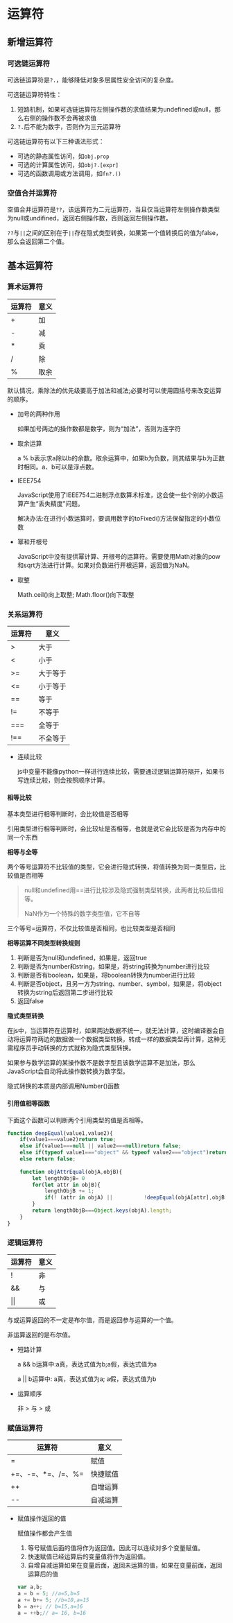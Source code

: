 # 运算符

## 新增运算符

### 可选链运算符

可选链运算符是`?.`，能够降低对象多层属性安全访问的复杂度。

可选链运算符特性：

1. 短路机制，如果可选链运算符左侧操作数的求值结果为undefined或null，那么右侧的操作数不会再被求值
2. `?.`后不能为数字，否则作为三元运算符

可选链运算符有以下三种语法形式：

* 可选的静态属性访问，如`obj.prop`
* 可选的计算属性访问，如`obj?.[expr]`
* 可选的函数调用或方法调用，如`fn?.()`

### 空值合并运算符

空值合并运算符是`??`，该运算符为二元运算符，当且仅当运算符左侧操作数类型为null或undifined，返回右侧操作数，否则返回左侧操作数。

`??`与`||`之间的区别在于`||`存在隐式类型转换，如果第一个值转换后的值为false，那么会返回第二个值。

## 基本运算符

### 算术运算符

| 运算符 | 意义 |
| ------ | ---- |
| +      | 加   |
| -      | 减   |
| *      | 乘   |
| /      | 除   |
| %      | 取余 |

默认情况，乘除法的优先级要高于加法和减法;必要时可以使用圆括号来改变运算的顺序。

* 加号的两种作用

  如果加号两边的操作数都是数字，则为“加法”，否则为连字符

* 取余运算

  a % b表示求a除以b的余数。取余运算中，如果b为负数，则其结果与b为正数时相同。a、b可以是浮点数。

* IEEE754

  JavaScript使用了IEEE754二进制浮点数算术标准，这会使一些个别的小数运算产生“丢失精度”问题。

  解决办法:在进行小数运算时，要调用数字的toFixed()方法保留指定的小数位数

* 幂和开根号

  JavaScript中没有提供幂计算、开根号的运算符。需要使用Math对象的pow和sqrt方法进行计算。如果对负数进行开根运算，返回值为NaN。

* 取整

  Math.ceil()向上取整; Math.floor()向下取整

### 关系运算符

| 运算符 | 意义     |
| ------ | -------- |
| >      | 大于     |
| <      | 小于     |
| >=     | 大于等于 |
| <=     | 小于等于 |
| ==     | 等于     |
| !=     | 不等于   |
| ===    | 全等于   |
| !==    | 不全等于 |

* 连续比较

  js中变量不能像python一样进行连续比较，需要通过逻辑运算符隔开，如果书写连续比较，则会按照顺序计算。

#### 相等比较

基本类型进行相等判断时，会比较值是否相等

引用类型进行相等判断时，会比较址是否相等，也就是说它会比较是否为内存中的同一个东西

**相等与全等**

两个等号运算符不比较值的类型，它会进行隐式转换，将值转换为同一类型后，比较值是否相等

> null和undefined用==进行比较涉及隐式强制类型转换，此两者比较后值相等。
>
> NaN作为一个特殊的数字类型值，它不自等

三个等号=运算符，不仅比较值是否相同，也比较类型是否相同

**相等运算不同类型转换规则**

1. 判断是否为null和undefined，如果是，返回true
2. 判断是否为number和string，如果是，将string转换为number进行比较
3. 判断是否有boolean，如果是，将boolean转换为number进行比较
4. 判断是否object，且另一方为string、number、symbol，如果是，将object转换为string后返回第二步进行比较
5. 返回false

**隐式类型转换**

在js中，当运算符在运算时，如果两边数据不统一，就无法计算，这时编译器会自动将运算符两边的数据做一个数据类型转换，转成一样的数据类型再计算，这种无需程序员手动转换的方式就称为隐式类型转换。

如果参与数学运算的某操作数不是数字型且该数学运算不是加法，那么JavaScript会自动将此操作数转换为数字型。

隐式转换的本质是内部调用Number()函数

#### 引用值相等函数

下面这个函数可以判断两个引用类型的值是否相等。

```js
function deepEqual(value1,value2){
    if(value1===value2)return true;
    else if(value1===null || value2===null)return false;
    else if(typeof value1==="object" && typeof value2==="object")return objAttrEqual(value1,value2);
    else return false;
    
    function objAttrEqual(objA,objB){
        let lengthObjB= 0
        for(let attr in objB){
            lengthObjB += 1;
            if(! (attr in objA) || 			!deepEqual(objA[attr],objB[attr]))return false;
        }
        return lengthObjB===Object.keys(objA).length;
	}
}
```



### 逻辑运算符

| 运算符 | 意义 |
| ------ | ---- |
| !      | 非   |
| &&     | 与   |
| \|\|   | 或   |

与或运算返回的不一定是布尔值，而是返回参与运算的一个值。

非运算返回的是布尔值。

* 短路计算

  a && b运算中:a真，表达式值为b;a假，表达式值为a

  a || b运算中: a真，表达式值为a; a假，表达式值为b

* 运算顺序

  非 > 与 > 或

### 赋值运算符

| 运算符             | 意义     |
| ------------------ | -------- |
| =                  | 赋值     |
| +=、-=、*=、/=、%= | 快捷赋值 |
| ++                 | 自增运算 |
| --                 | 自减运算 |

* 赋值操作返回的值

  赋值操作都会产生值

  1. 等号赋值后面的值将作为返回值。因此可以连续对多个变量赋值。
  2. 快速赋值已经运算后的变量值将作为返回值。
  3. 自增自减运算如果在变量后面，返回未运算的值，如果在变量前面，返回运算后的值

  ```javascript
  var a,b;
  a = b = 5; //a=5,b=5
  a += b+= 5; //b=10,a=15
  b = a++; // b=15,a=16
  a = ++b;// a= 16, b=16
  ```

